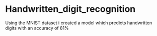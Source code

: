 # Handwritten_digit_recognition

Using the MNIST dataset i created a model which predicts handwritten digits with an accuracy of 81%
